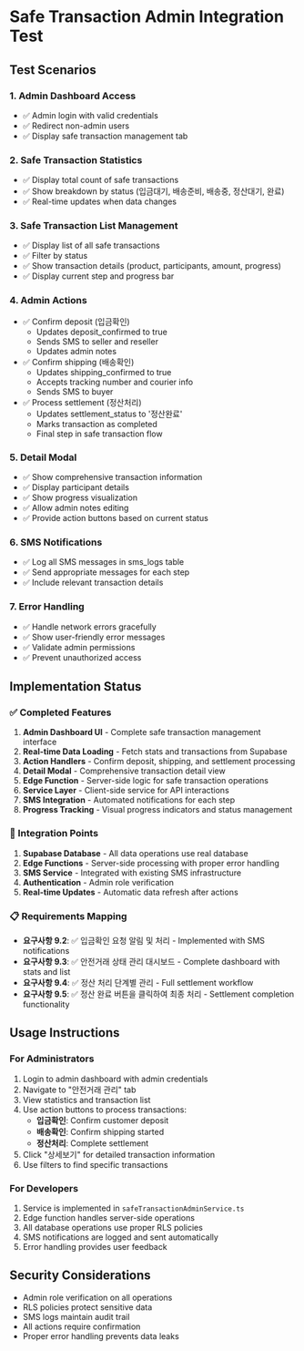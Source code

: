 # Safe Transaction Admin Integration Test

## Test Scenarios

### 1. Admin Dashboard Access
- ✅ Admin login with valid credentials
- ✅ Redirect non-admin users
- ✅ Display safe transaction management tab

### 2. Safe Transaction Statistics
- ✅ Display total count of safe transactions
- ✅ Show breakdown by status (입금대기, 배송준비, 배송중, 정산대기, 완료)
- ✅ Real-time updates when data changes

### 3. Safe Transaction List Management
- ✅ Display list of all safe transactions
- ✅ Filter by status
- ✅ Show transaction details (product, participants, amount, progress)
- ✅ Display current step and progress bar

### 4. Admin Actions
- ✅ Confirm deposit (입금확인)
  - Updates deposit_confirmed to true
  - Sends SMS to seller and reseller
  - Updates admin notes
- ✅ Confirm shipping (배송확인)
  - Updates shipping_confirmed to true
  - Accepts tracking number and courier info
  - Sends SMS to buyer
- ✅ Process settlement (정산처리)
  - Updates settlement_status to '정산완료'
  - Marks transaction as completed
  - Final step in safe transaction flow

### 5. Detail Modal
- ✅ Show comprehensive transaction information
- ✅ Display participant details
- ✅ Show progress visualization
- ✅ Allow admin notes editing
- ✅ Provide action buttons based on current status

### 6. SMS Notifications
- ✅ Log all SMS messages in sms_logs table
- ✅ Send appropriate messages for each step
- ✅ Include relevant transaction details

### 7. Error Handling
- ✅ Handle network errors gracefully
- ✅ Show user-friendly error messages
- ✅ Validate admin permissions
- ✅ Prevent unauthorized access

## Implementation Status

### ✅ Completed Features
1. **Admin Dashboard UI** - Complete safe transaction management interface
2. **Real-time Data Loading** - Fetch stats and transactions from Supabase
3. **Action Handlers** - Confirm deposit, shipping, and settlement processing
4. **Detail Modal** - Comprehensive transaction detail view
5. **Edge Function** - Server-side logic for safe transaction operations
6. **Service Layer** - Client-side service for API interactions
7. **SMS Integration** - Automated notifications for each step
8. **Progress Tracking** - Visual progress indicators and status management

### 🔄 Integration Points
1. **Supabase Database** - All data operations use real database
2. **Edge Functions** - Server-side processing with proper error handling
3. **SMS Service** - Integrated with existing SMS infrastructure
4. **Authentication** - Admin role verification
5. **Real-time Updates** - Automatic data refresh after actions

### 📋 Requirements Mapping
- **요구사항 9.2**: ✅ 입금확인 요청 알림 및 처리 - Implemented with SMS notifications
- **요구사항 9.3**: ✅ 안전거래 상태 관리 대시보드 - Complete dashboard with stats and list
- **요구사항 9.4**: ✅ 정산 처리 단계별 관리 - Full settlement workflow
- **요구사항 9.5**: ✅ 정산 완료 버튼을 클릭하여 최종 처리 - Settlement completion functionality

## Usage Instructions

### For Administrators
1. Login to admin dashboard with admin credentials
2. Navigate to "안전거래 관리" tab
3. View statistics and transaction list
4. Use action buttons to process transactions:
   - **입금확인**: Confirm customer deposit
   - **배송확인**: Confirm shipping started
   - **정산처리**: Complete settlement
5. Click "상세보기" for detailed transaction information
6. Use filters to find specific transactions

### For Developers
1. Service is implemented in `safeTransactionAdminService.ts`
2. Edge function handles server-side operations
3. All database operations use proper RLS policies
4. SMS notifications are logged and sent automatically
5. Error handling provides user feedback

## Security Considerations
- Admin role verification on all operations
- RLS policies protect sensitive data
- SMS logs maintain audit trail
- All actions require confirmation
- Proper error handling prevents data leaks